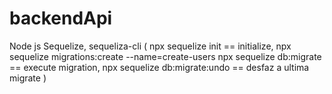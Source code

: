 # backendApi
Node js
Sequelize, sequeliza-cli (
    npx sequelize init == initialize,
    npx sequelize migrations:create --name=create-users
    npx sequelize db:migrate == execute migration,
    npx sequelize db:migrate:undo == desfaz a ultima migrate
    )